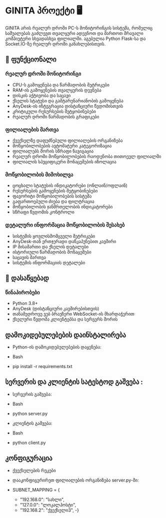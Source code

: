 # GINITA პროექტი 🖥️

GINITA არის რეალურ დროში PC-ს მონიტორინგის სისტემა, რომელიც საშუალებას გაძლევთ თვალყური ადევნოთ და მართოთ მრავალი კომპიუტერი სხვადასხვა ფილიალში. აგებულია Python Flask-სა და Socket.IO-ზე რეალურ დროში განახლებისთვის.

## 🌟 ფუნქციონალი

### რეალურ დროში მონიტორინგი
- CPU-ს გამოყენება და წარმადობის მეტრიკები
- RAM-ის გამოყენების თვალყურის დევნება
- დისკის აქტივობა და საცავი
- ქსელის სტატუსი და გამტარუნარიანობის გამოყენება
- AnyDesk-ის ინტეგრაცია დისტანციური წვდომისთვის
- კრიტიკული რესურსების შეტყობინებები
- რეალურ დროში წარმადობის გრაფიკები

### ფილიალების მართვა
- ქვექსელზე დაფუძნებული ფილიალების ორგანიზება
- მოწყობილობების ავტომატური კატეგორიზაცია
- ფილიალებს შორის სწრაფი ნავიგაცია
- რეალურ დროში მოწყობილობების რაოდენობა თითოეულ ფილიალში
- ფილიალის სპეციფიკური მონაცემების იზოლაცია

### მოწყობილობის მიმოხილვა
- ცოცხალი სტატუსის ინდიკატორები (ონლაინ/ოფლაინ)
- რესურსების გამოყენების შეტყობინებები
- ფავორიტი მოწყობილობების სისტემა
- გაფართოებული ძიება და ფილტრაცია
- მოწყობილობის ჯანმრთელობის ინდიკატორები
- სწრაფი წვდომის კონტროლი

### დეტალური ინფორმაცია მოწყობილობის შესახებ
- სისტემის ყოვლისმომცველი მეტრიკები
- AnyDesk-თან ერთჯერადი დაწკაპუნებით კავშირი
- IP მისამართი და ქსელის დეტალები
- ისტორიული წარმადობის მონაცემები
- საცავის მართვა
- სისტემის ინფორმაციის დეტალები

## 🚀 დასაწყებად

### წინაპირობები
- Python 3.8+
- AnyDesk (დისტანციური კავშირებისთვის)
- თანამედროვე ვებ ბრაუზერი WebSocket-ის მხარდაჭერით
- ქსელური წვდომა კლიენტებსა და სერვერს შორის

## დამოკიდებულებების დაინსტალირება
- Python-ის დამოკიდებულებების დაყენება:

- Bash

- pip install -r requirements.txt

## სერვერის და კლიენტის სატესტოდ გაშვება :

- სერვერის გაშვება:

- Bash

- python server.py

- კლიენტის გაშვება:

- Bash

- python client.py

## კონფიგურაცია
- ქვექსელების რუკები
- დააკონფიგურირეთ ფილიალების ორგანიზება server.py-ში:

- SUBNET_MAPPING = {
   - "192.168.0": "სახლი",
   - "127.0.0": "ლოკალჰოსტი",
   - "192.168.2": "ქვექსელი3",
-}
